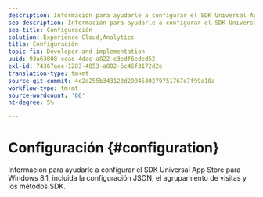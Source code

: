 ```yaml
---
description: Información para ayudarle a configurar el SDK Universal App Store para Windows 8.1, incluida la configuración JSON, el agrupamiento de visitas y los métodos SDK.
seo-description: Información para ayudarle a configurar el SDK Universal App Store para Windows 8.1, incluida la configuración JSON, el agrupamiento de visitas y los métodos SDK.
seo-title: Configuración
solution: Experience Cloud,Analytics
title: Configuración
topic-fix: Developer and implementation
uuid: 93a63808-ccad-4dae-a822-c3edf6eded52
exl-id: 74367aee-1283-4853-a802-5c46f3172d2e
translation-type: tm+mt
source-git-commit: 4c2a255b343128d2904530279751767e7f99a10a
workflow-type: tm+mt
source-wordcount: '60'
ht-degree: 5%

---
```


# Configuración {#configuration}

Información para ayudarle a configurar el SDK Universal App Store para Windows 8.1, incluida la configuración JSON, el agrupamiento de visitas y los métodos SDK.
